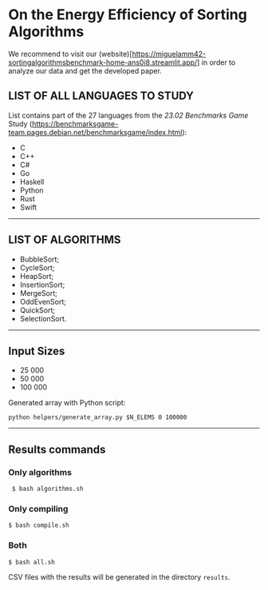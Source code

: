# On the Energy Efficiency of Sorting Algorithms

We recommend to visit our (website)[https://miguelamm42-sortingalgorithmsbenchmark-home-ans0i8.streamlit.app/] in order to analyze our data and get the developed paper.

## LIST OF ALL LANGUAGES TO STUDY

List contains part of the 27 languages from the *23.02 Benchmarks Game* Study (https://benchmarksgame-team.pages.debian.net/benchmarksgame/index.html):

- C
- C++ 
- C#
- Go
- Haskell 
- Python
- Rust
- Swift

-----------

## LIST OF ALGORITHMS

- BubbleSort;
- CycleSort;
- HeapSort;
- InsertionSort;
- MergeSort;
- OddEvenSort;
- QuickSort;
- SelectionSort.

----------

## Input Sizes

- 25 000
- 50 000
- 100 000

Generated array with Python script:

`python helpers/generate_array.py $N_ELEMS 0 100000`

------------

## Results commands

### Only algorithms

```  $ bash algorithms.sh ```

### Only compiling

``` $ bash compile.sh ```

### Both

``` $ bash all.sh ```

CSV files with the results will be generated in the directory `results`.
